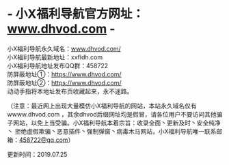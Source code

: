 # - 小X福利导航官方网址：www.dhvod.com -

小X福利导航永久域名：www.dhvod.com/<br />
小X福利导航最新地址：xxfldh.com<br />
小X福利导航地址发布QQ群：458722<br />
防屏蔽地址①：https://www.dhvod.com/<br />
防屏蔽地址②：https://www.dhvod.com/<br />
动动手指将本地址发布页收藏起来，永不迷路。<br />  

（注意：最近网上出现大量模仿小X福利导航的网站，本站永久域名仅有wwww.dhvod.com ，其余dhvod后缀网址均是假冒，请各位用户不要访问其他骗子网站，以免上当受骗。小X福利导航本着宗旨：收录全面丶更新及时丶安全纯净丶 拒绝虚假欺骗丶恶意插件丶强制弹窗丶病毒木马网站，小X福利导航唯一联系邮箱：458722@qq.com）  

更新时间：2019.07.25
